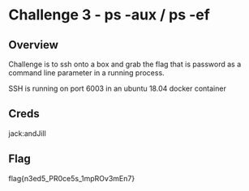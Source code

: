 # Challenge 3 - ps -aux / ps -ef

## Overview 

Challenge is to ssh onto a box and grab the flag that is password as a command line parameter in a running process. 

SSH is running on port 6003 in an ubuntu 18.04 docker container

## Creds

jack:andJill

## Flag

flag{n3ed5_PR0ce5s_1mpROv3mEn7}